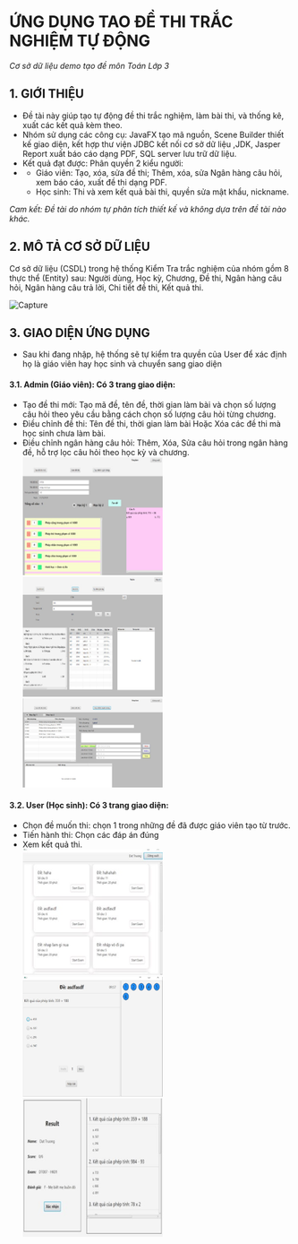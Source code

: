 
# ỨNG DỤNG TAO ĐỀ THI TRẮC NGHIỆM TỰ ĐỘNG
_Cơ sở dữ liệu demo tạo đề môn Toán Lớp 3_

## 1.	GIỚI THIỆU 
-	Đề tài này giúp tạo tự động đề thi trắc nghiệm, làm bài thi, và thống kê, xuất các kết quả kèm theo.
-	Nhóm sử dụng các công cụ: JavaFX tạo mã nguồn, Scene Builder thiết kế giao diện, kết hợp thư viện JDBC kết nối cơ sở dữ liệu ,JDK, Jasper Report xuất báo cáo dạng PDF, SQL server lưu trữ dữ liệu.
-	Kết quả đạt được: Phân quyền 2 kiểu người:
 - -	Giáo viên: Tạo, xóa, sửa đề thi; Thêm, xóa, sửa Ngân hàng câu hỏi, xem báo cáo, xuất đề thi dạng PDF.
   -	Học sinh: Thi và xem kết quả bài thi, quyền sửa mật khẩu, nickname.
     
_Cam kết: Đề tài do nhóm tự phân tích thiết kế và không dựa trên đề tài nào khác._
## 2.	MÔ TẢ CƠ SỞ DỮ LIỆU 
Cơ sở dữ liệu (CSDL) trong hệ thống Kiểm Tra trắc nghiệm của nhóm gồm 8 thực thể (Entity) sau: Người dùng, Học kỳ, Chương, Đề thi, Ngân hàng câu hỏi, Ngân hàng câu trả lời, Chi tiết đề thi, Kết quả thi.  
<!-- ![Capture](https://github.com/thuyLinhUIT/Java_TracNghiem/assets/147978049/7c519b6b-4074-443c-b449-d86e7b29e6a3) -->
<img src="https://github.com/thuyLinhUIT/Java_TracNghiem/assets/147978049/7c519b6b-4074-443c-b449-d86e7b29e6a3" alt="Capture" width="700"/>

## 3.	GIAO DIỆN ỨNG DỤNG  
- Sau khi đang nhập, hệ thống sẽ tự kiểm tra quyền của User để xác định họ là giáo viên hay học sinh và chuyển sang giao diện
#### 3.1. Admin (Giáo viên): Có 3 trang giao diện:
- Tạo đề thi mới: Tạo mã đề, tên đề, thời gian làm bài và chọn số lượng câu hỏi theo yêu cầu bằng cách chọn số lượng câu hỏi từng chương.
- Điều chỉnh đề thi: Tên đề thi, thời gian làm bài Hoặc Xóa các đề thi mà học sinh chưa làm bài.
- Điều chỉnh ngân hàng câu hỏi: Thêm, Xóa, Sửa câu hỏi trong ngân hàng đề, hỗ trợ lọc câu hỏi theo học kỳ và chương.  
  <img src="image/teacher1.jpg" width="250">  <img src="image/teacher2.jpg" width="250">  <img src="image/teacher3.jpg" width="250">
#### 3.2. User (Học sinh): Có 3 trang giao diện:
+	Chọn đề muốn thi: chọn 1 trong những đề đã được giáo viên tạo từ trước.
+	Tiến hành thi: Chọn các đáp án đúng
+	Xem kết quả thi.  
 <img src="image/studen1.jpg" width="250"> <img src="image/studen2.jpg" width="250"> <img src="image/studen3.jpg" width="250">

